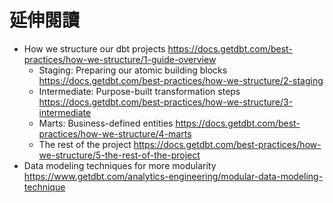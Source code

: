 # 延伸閱讀

- How we structure our dbt projects https://docs.getdbt.com/best-practices/how-we-structure/1-guide-overview
  - Staging: Preparing our atomic building blocks https://docs.getdbt.com/best-practices/how-we-structure/2-staging
  - Intermediate: Purpose-built transformation steps https://docs.getdbt.com/best-practices/how-we-structure/3-intermediate
  - Marts: Business-defined entities https://docs.getdbt.com/best-practices/how-we-structure/4-marts
  - The rest of the project https://docs.getdbt.com/best-practices/how-we-structure/5-the-rest-of-the-project
- Data modeling techniques for more modularity https://www.getdbt.com/analytics-engineering/modular-data-modeling-technique
